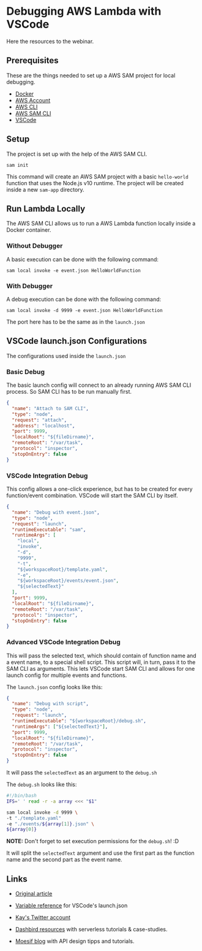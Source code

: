 # Debugging AWS Lambda with VSCode

Here the resources to the webinar.

## Prerequisites

These are the things needed to set up a AWS SAM project for local debugging.

- [Docker](https://www.docker.com/get-started)
- [AWS Account](https://aws.amazon.com/premiumsupport/knowledge-center/create-and-activate-aws-account/)
- [AWS CLI](https://docs.aws.amazon.com/cli/latest/userguide/cli-chap-install.html)
- [AWS SAM CLI](https://docs.aws.amazon.com/serverless-application-model/latest/developerguide/serverless-sam-cli-install.html)
- [VSCode](https://code.visualstudio.com/)

## Setup

The project is set up with the help of the AWS SAM CLI.

    sam init

This command will create an AWS SAM project with a basic `hello-world` function that uses the Node.js v10 runtime. The project will be created inside a new `sam-app` directory.

## Run Lambda Locally

The AWS SAM CLI allows us to run a AWS Lambda function locally inside a Docker container.

### Without Debugger

A basic execution can be done with the following command:

    sam local invoke -e event.json HelloWorldFunction

### With Debugger

A debug execution can be done with the following command:

    sam local invoke -d 9999 -e event.json HelloWorldFunction

The port here has to be the same as in the `launch.json`

## VSCode launch.json Configurations

The configurations used inside the `launch.json`

### Basic Debug

The basic launch config will connect to an already running AWS SAM CLI process. So SAM CLI has to be run manually first.

```json
{
  "name": "Attach to SAM CLI",
  "type": "node",
  "request": "attach",
  "address": "localhost",
  "port": 9999,
  "localRoot": "${fileDirname}",
  "remoteRoot": "/var/task",
  "protocol": "inspector",
  "stopOnEntry": false
}
```

### VSCode Integration Debug

This config allows a one-click experience, but has to be created for every function/event combination. VSCode will start the SAM CLI by itself.

```json
{
  "name": "Debug with event.json",
  "type": "node",
  "request": "launch",
  "runtimeExecutable": "sam",
  "runtimeArgs": [
    "local",
    "invoke",
    "-d",
    "9999",
    "-t",
    "${workspaceRoot}/template.yaml",
    "-e",
    "${workspaceRoot}/events/event.json",
    "${selectedText}"
  ],
  "port": 9999,
  "localRoot": "${fileDirname}",
  "remoteRoot": "/var/task",
  "protocol": "inspector",
  "stopOnEntry": false
}
```

### Advanced VSCode Integration Debug

This will pass the selected text, which should contain of function name and a event name, to a special shell script. This script will, in turn, pass it to the SAM CLI as arguments. This lets VSCode start SAM CLI and allows for one launch config for multiple events and functions.

The `launch.json` config looks like this:

```json
{
  "name": "Debug with script",
  "type": "node",
  "request": "launch",
  "runtimeExecutable": "${workspaceRoot}/debug.sh",
  "runtimeArgs": ["${selectedText}"],
  "port": 9999,
  "localRoot": "${fileDirname}",
  "remoteRoot": "/var/task",
  "protocol": "inspector",
  "stopOnEntry": false
}
```

It will pass the `selectedText` as an argument to the `debug.sh`

The `debug.sh` looks like this:

```bash
#!/bin/bash
IFS=' ' read -r -a array <<< "$1"

sam local invoke -d 9999 \
-t "./template.yaml"
-e "./events/${array[1]}.json" \
${array[0]}
```

**NOTE:** Don't forget to set execution permissions for the `debug.sh`! :D

It will split the `selectedText` argument and use the first part as the function name and the second part as the event name.

## Links

- [Original article](https://www.moesif.com/blog/technical/serverless/debug-lambda-functions-locally-with-the-sam-cli-and-vscode/#)
- [Variable reference](https://code.visualstudio.com/docs/editor/variables-reference) for VSCode's launch.json

- [Kay's Twitter account](https://twitter.com/k4y1s)
- [Dashbird resources](https://dashbird.io/resources/) with serverless tutorials & case-studies.
- [Moesif blog](https://www.moesif.com/blog/) with API design tipps and tutorials.
